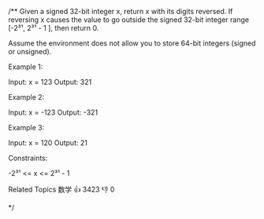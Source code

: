 /**
Given a signed 32-bit integer x, return x with its digits reversed. If 
reversing x causes the value to go outside the signed 32-bit integer range [-2³¹, 2³¹ - 1
], then return 0. 

 Assume the environment does not allow you to store 64-bit integers (signed or 
unsigned). 

 
 Example 1: 

 
Input: x = 123
Output: 321
 

 Example 2: 

 
Input: x = -123
Output: -321
 

 Example 3: 

 
Input: x = 120
Output: 21
 

 
 Constraints: 

 
 -2³¹ <= x <= 2³¹ - 1 
 
 Related Topics 数学 👍 3423 👎 0

*/
